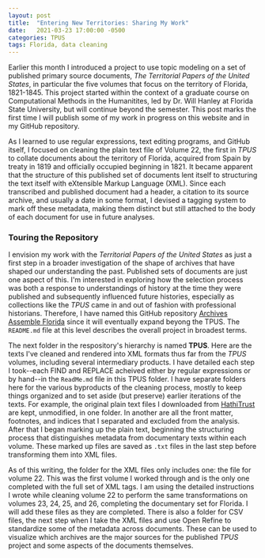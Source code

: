 ```yaml
---
layout: post
title:  "Entering New Territories: Sharing My Work"
date:   2021-03-23 17:00:00 -0500
categories: TPUS
tags: Florida, data cleaning
---
```


Earlier this month I introduced a project to use topic modeling on a set of published primary source documents, *The Territorial Papers of the United States*, in particular the five volumes that focus on the territory of Florida, 1821-1845. This project started within the context of a graduate course on Computational Methods in the Humanitites, led by Dr. Will Hanley at Florida State University, but will continue beyond the semester. This post marks the first time I will publish some of my work in progress on this website and in my GitHub repository. 

As I learned to use regular expressions, text editing programs, and GitHub itself, I focused on cleaning the plain text file of Volume 22, the first in *TPUS* to collate documents about the territory of Florida, acquired from Spain by treaty in 1819 and officially occupied beginning in 1821. It became apparent that the structure of this published set of documents lent itself to structuring the text itself with eXtensible Markup Language (XML). Since each transcribed and published document had a header, a citation to its source archive, and usually a date in some format, I devised a tagging system to mark off these metadata, making them distinct but still attached to the body of each document for use in future analyses.

### Touring the Repository 
I envision my work with the *Territorial Papers of the United States* as just a first step in a broader investigation of the shape of archives that have shaped our understanding the past. Published sets of documents are just one aspect of this. I'm interested in exploring how the selection process was both a response to understandings of history at the time they were published and subsequently influenced future histories, especially as collections like the *TPUS* came in and out of fashion with professional historians. Therefore, I have named this GitHub repository [Archives Assemble Florida](https://github.com/adambeauchamp/archives-assemble-florida) since it will eventually expand beyong the TPUS. The ``README.md`` file at this level describes the overall project in broadest terms. 

The next folder in the respository's hierarchy is named **TPUS**. Here are the texts I've cleaned and rendered into XML formats thus far from the *TPUS* volumes, including several intermediary products. I have detailed each step I took--each FIND and REPLACE acheived either by regular expressions or by hand--in the ``ReadMe.md`` file in this TPUS folder. I have separate folders here for the various byproducts of the cleaning process, mostly to keep things organized and to set aside (but preserve) earlier iterations of the texts. For example, the original plain text files I downloaded from [HathiTrust](https://www.hathitrust.org) are kept, unmodified, in one folder. In another are all the front matter, footnotes, and indices that I separated and excluded from the analysis. After that I began marking up the plain text, beginning the structuring process that distinguishes metadata from documentary texts within each volume. These marked up files are saved as ``.txt`` files in the last step before transforming them into XML files.

As of this writing, the folder for the XML files only includes one: the file for volume 22. This was the first volume I worked through and is the only one completed with the full set of XML tags. I am using the detailed instructions I wrote while cleaning volume 22 to perform the same transformations on volumes 23, 24, 25, and 26, completing the documentary set for Florida. I will add these files as they are completed. There is also a folder for CSV files, the next step when I take the XML files and use Open Refine to standardize some of the metadata across documents. These can be used to visualize which archives are the major sources for the published *TPUS* project and some aspects of the documents themselves.
